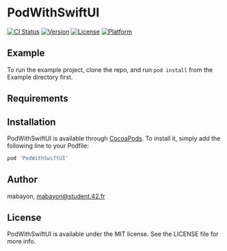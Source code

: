 # PodWithSwiftUI

[![CI Status](https://img.shields.io/travis/mabayon/PodWithSwiftUI.svg?style=flat)](https://travis-ci.org/mabayon/PodWithSwiftUI)
[![Version](https://img.shields.io/cocoapods/v/PodWithSwiftUI.svg?style=flat)](https://cocoapods.org/pods/PodWithSwiftUI)
[![License](https://img.shields.io/cocoapods/l/PodWithSwiftUI.svg?style=flat)](https://cocoapods.org/pods/PodWithSwiftUI)
[![Platform](https://img.shields.io/cocoapods/p/PodWithSwiftUI.svg?style=flat)](https://cocoapods.org/pods/PodWithSwiftUI)

## Example

To run the example project, clone the repo, and run `pod install` from the Example directory first.

## Requirements

## Installation

PodWithSwiftUI is available through [CocoaPods](https://cocoapods.org). To install
it, simply add the following line to your Podfile:

```ruby
pod 'PodWithSwiftUI'
```

## Author

mabayon, mabayon@student.42.fr

## License

PodWithSwiftUI is available under the MIT license. See the LICENSE file for more info.
